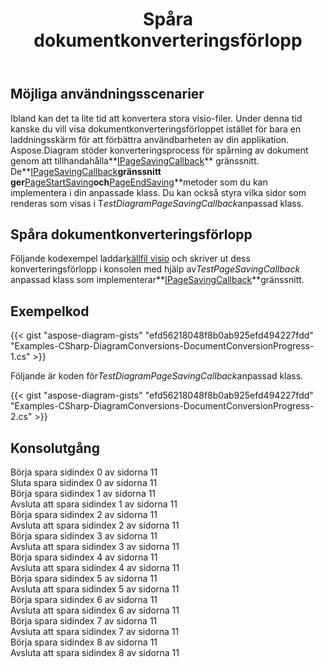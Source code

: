 ﻿---
title: Spåra dokumentkonverteringsförlopp
type: docs
weight: 970
url: /sv/net/track-document-conversion-progress/
description: Det här avsnittet förklarar hur du spårar konverteringsförloppet för visio-filer med Aspose.Diagram.
---
## **Möjliga användningsscenarier**

 Ibland kan det ta lite tid att konvertera stora visio-filer. Under denna tid kanske du vill visa dokumentkonverteringsförloppet istället för bara en laddningsskärm för att förbättra användbarheten av din applikation. Aspose.Diagram stöder konverteringsprocess för spårning av dokument genom att tillhandahålla**[IPageSavingCallback](https://reference.aspose.com/diagram/net/aspose.diagram.saving/ipagesavingcallback)** gränssnitt. De**[IPageSavingCallback](https://reference.aspose.com/diagram/net/aspose.diagram.saving/ipagesavingcallback)**gränssnitt ger**[PageStartSaving](https://reference.aspose.com/diagram/net/aspose.diagram.saving/ipagesavingcallback/methods/pagestartsaving)**och**[PageEndSaving](https://reference.aspose.com/diagram/net/aspose.diagram.saving/ipagesavingcallback/methods/pageendsaving)**metoder som du kan implementera i din anpassade klass. Du kan också styra vilka sidor som renderas som visas i T*estDiagramPageSavingCallback*anpassad klass.

## **Spåra dokumentkonverteringsförlopp**

 Följande kodexempel laddar[källfil visio](Drawing1.vsdx) och skriver ut dess konverteringsförlopp i konsolen med hjälp av*TestPageSavingCallback* anpassad klass som implementerar**[IPageSavingCallback](https://reference.aspose.com/diagram/net/aspose.diagram.saving/ipagesavingcallback)**gränssnitt.

## **Exempelkod**

{{< gist "aspose-diagram-gists" "efd56218048f8b0ab925efd494227fdd" "Examples-CSharp-DiagramConversions-DocumentConversionProgress-1.cs" >}}

Följande är koden för*TestDiagramPageSavingCallback*anpassad klass.

{{< gist "aspose-diagram-gists" "efd56218048f8b0ab925efd494227fdd" "Examples-CSharp-DiagramConversions-DocumentConversionProgress-2.cs" >}}

## **Konsolutgång**

Börja spara sidindex 0 av sidorna 11</br>
Sluta spara sidindex 0 av sidorna 11</br>
Börja spara sidindex 1 av sidorna 11</br>
Avsluta att spara sidindex 1 av sidorna 11</br>
Börja spara sidindex 2 av sidorna 11</br>
Avsluta att spara sidindex 2 av sidorna 11</br>
Börja spara sidindex 3 av sidorna 11</br>
Avsluta att spara sidindex 3 av sidorna 11</br>
Börja spara sidindex 4 av sidorna 11</br>
Avsluta att spara sidindex 4 av sidorna 11</br>
Börja spara sidindex 5 av sidorna 11</br>
Avsluta att spara sidindex 5 av sidorna 11</br>
Börja spara sidindex 6 av sidorna 11</br>
Avsluta att spara sidindex 6 av sidorna 11</br>
Börja spara sidindex 7 av sidorna 11</br>
Avsluta att spara sidindex 7 av sidorna 11</br>
Börja spara sidindex 8 av sidorna 11</br>
Avsluta att spara sidindex 8 av sidorna 11
